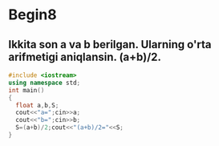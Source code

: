 # Begin8
## Ikkita son a va b berilgan. Ularning o'rta arifmetigi aniqlansin. (a+b)/2.
```cpp
#include <iostream>
using namespace std;
int main()
{
  float a,b,S;
  cout<<"a=";cin>>a;
  cout<<"b=";cin>>b;
  S=(a+b)/2;cout<<"(a+b)/2="<<S;
}
```

